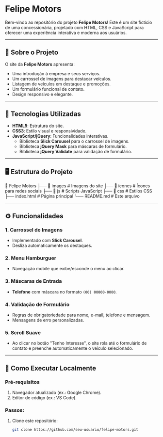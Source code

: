 # Felipe Motors

Bem-vindo ao repositório do projeto **Felipe Motors**! Este é um site fictício de uma concessionária, projetado com HTML, CSS e JavaScript para oferecer uma experiência interativa e moderna aos usuários.

---

## 🚗 Sobre o Projeto

O site da **Felipe Motors** apresenta:
- Uma introdução à empresa e seus serviços.
- Um carrossel de imagens para destacar veículos.
- Listagem de veículos em destaque e promoções.
- Um formulário funcional de contato.
- Design responsivo e elegante.

---

## 🎨 Tecnologias Utilizadas

- **HTML5**: Estrutura do site.
- **CSS3**: Estilo visual e responsividade.
- **JavaScript/jQuery**: Funcionalidades interativas.
  - Biblioteca **Slick Carousel** para o carrossel de imagens.
  - Biblioteca **jQuery Mask** para máscaras de formulário.
  - Biblioteca **jQuery Validate** para validação de formulário.

---

## 🖥️ Estrutura do Projeto

📂 Felipe Motors ├── 📂 images # Imagens do site ├── 📂 icones # Ícones para redes sociais ├── 📂 js # Scripts JavaScript ├── 📂 css # Estilos CSS ├── index.html # Página principal └── README.md # Este arquivo

---

## ⚙️ Funcionalidades

### 1. Carrossel de Imagens
- Implementado com **Slick Carousel**.
- Desliza automaticamente os destaques.

### 2. Menu Hamburguer
- Navegação mobile que exibe/esconde o menu ao clicar.

### 3. Máscaras de Entrada
- **Telefone** com máscara no formato `(00) 00000-0000`.

### 4. Validação de Formulário
- Regras de obrigatoriedade para nome, e-mail, telefone e mensagem.
- Mensagens de erro personalizadas.

### 5. Scroll Suave
- Ao clicar no botão "Tenho Interesse", o site rola até o formulário de contato e preenche automaticamente o veículo selecionado.

---

## 🚀 Como Executar Localmente

### Pré-requisitos
1. Navegador atualizado (ex.: Google Chrome).
2. Editor de código (ex.: VS Code).

### Passos:
1. Clone este repositório:
   ```bash
   git clone https://github.com/seu-usuario/felipe-motors.git


